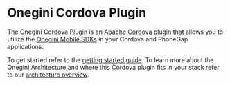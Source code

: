 # Onegini Cordova Plugin

The Onegini Cordova Plugin is an [Apache Cordova](https://cordova.apache.org/) plugin that allows you to utilize the [Onegini Mobile SDKs](https://docs.onegini.com/onegini-sdk.html) in your Cordova and PhoneGap applications.

To get started refer to the [getting started guide](https://docs.onegini.com/msp/3.0/cordova-plugin/topics/getting-started.html).
To learn more about the Onegini Architecture and where this Cordova plugin fits in your stack refer to our [architecture overview](https://docs.onegini.com/architecture.html).
